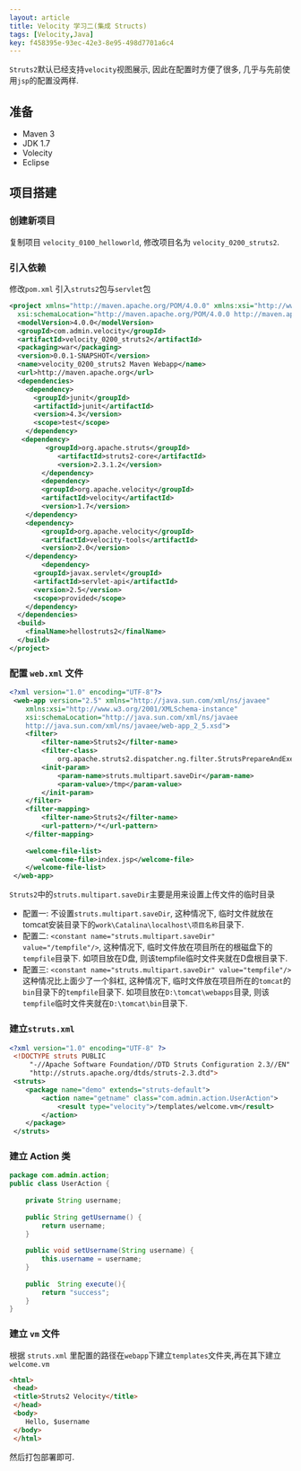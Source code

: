 ```yaml
---
layout: article
title: Velocity 学习二(集成 Structs)
tags: [Velocity,Java]
key: f458395e-93ec-42e3-8e95-498d7701a6c4
---
```


`Struts2`默认已经支持`velocity`视图展示, 因此在配置时方便了很多, 几乎与先前使用`jsp`的配置没两样.

<!--more-->

## 准备

* Maven 3
* JDK 1.7
* Volecity
* Eclipse

## 项目搭建

### 创建新项目

复制项目 `velocity_0100_helloworld`, 修改项目名为 `velocity_0200_struts2`.

### 引入依赖

修改`pom.xml` 引入`struts2`包与`servlet`包

```xml
<project xmlns="http://maven.apache.org/POM/4.0.0" xmlns:xsi="http://www.w3.org/2001/XMLSchema-instance"
  xsi:schemaLocation="http://maven.apache.org/POM/4.0.0 http://maven.apache.org/maven-v4_0_0.xsd">
  <modelVersion>4.0.0</modelVersion>
  <groupId>com.admin.velocity</groupId>
  <artifactId>velocity_0200_struts2</artifactId>
  <packaging>war</packaging>
  <version>0.0.1-SNAPSHOT</version>
  <name>velocity_0200_struts2 Maven Webapp</name>
  <url>http://maven.apache.org</url>
  <dependencies>
    <dependency>
      <groupId>junit</groupId>
      <artifactId>junit</artifactId>
      <version>4.3</version>
      <scope>test</scope>
    </dependency>
   <dependency>  
         <groupId>org.apache.struts</groupId>  
            <artifactId>struts2-core</artifactId>  
            <version>2.3.1.2</version>  
        </dependency>  
        <dependency>
	    <groupId>org.apache.velocity</groupId>
	    <artifactId>velocity</artifactId>
	    <version>1.7</version>
	</dependency>
	<dependency>
	    <groupId>org.apache.velocity</groupId>
	    <artifactId>velocity-tools</artifactId>
	    <version>2.0</version>
	</dependency>
        <dependency>
      <groupId>javax.servlet</groupId>
      <artifactId>servlet-api</artifactId>
      <version>2.5</version>
      <scope>provided</scope>
    </dependency>
  </dependencies>
  <build>
    <finalName>hellostruts2</finalName>
  </build>
</project>
```
### 配置 `web.xml` 文件

```xml
<?xml version="1.0" encoding="UTF-8"?>  
 <web-app version="2.5" xmlns="http://java.sun.com/xml/ns/javaee"  
    xmlns:xsi="http://www.w3.org/2001/XMLSchema-instance"  
    xsi:schemaLocation="http://java.sun.com/xml/ns/javaee   
    http://java.sun.com/xml/ns/javaee/web-app_2_5.xsd">  
    <filter>  
        <filter-name>Struts2</filter-name>  
        <filter-class>  
            org.apache.struts2.dispatcher.ng.filter.StrutsPrepareAndExecuteFilter</filter-class>  
        <init-param>  
            <param-name>struts.multipart.saveDir</param-name>  
            <param-value>/tmp</param-value>  
        </init-param>  
    </filter>  
    <filter-mapping>  
        <filter-name>Struts2</filter-name>  
        <url-pattern>/*</url-pattern>  
    </filter-mapping>  
   
    <welcome-file-list>  
        <welcome-file>index.jsp</welcome-file>  
    </welcome-file-list>  
 </web-app>  
```

`Struts2`中的`struts.multipart.saveDir`主要是用来设置上传文件的临时目录

* 配置一: 不设置`struts.multipart.saveDir`, 这种情况下, 临时文件就放在tomcat安装目录下的`work\Catalina\localhost\项目名称`目录下.
* 配置二: `<constant name="struts.multipart.saveDir" value="/tempfile"/>`, 这种情况下, 临时文件放在项目所在的根磁盘下的`tempfile`目录下. 如项目放在D盘, 则该tempfile临时文件夹就在D盘根目录下.
* 配置三: `<constant name="struts.multipart.saveDir" value="tempfile"/>`这种情况比上面少了一个斜杠, 这种情况下, 临时文件放在项目所在的`tomcat`的`bin`目录下的`tempfile`目录下.
如项目放在`D:\tomcat\webapps`目录, 则该`tempfile`临时文件夹就在`D:\tomcat\bin`目录下.
### 建立`struts.xml`

```xml
<?xml version="1.0" encoding="UTF-8" ?>  
 <!DOCTYPE struts PUBLIC  
     "-//Apache Software Foundation//DTD Struts Configuration 2.3//EN"  
     "http://struts.apache.org/dtds/struts-2.3.dtd">  
 <struts>  
    <package name="demo" extends="struts-default">  
        <action name="getname" class="com.admin.action.UserAction">  
            <result type="velocity">/templates/welcome.vm</result>  
        </action>  
    </package>  
 </struts>  
```

### 建立 Action 类

```java
package com.admin.action;
public class UserAction {
	
	private String username;  
	  
    public String getUsername() {  
        return username;  
    }  
  
    public void setUsername(String username) {  
        this.username = username;  
    }  
      
    public  String execute(){  
        return "success";  
    }  
}
```

### 建立 `vm` 文件

根据 `struts.xml` 里配置的路径在`webapp`下建立`templates`文件夹,再在其下建立 `welcome.vm`

```html
<html>  
 <head>  
 <title>Struts2 Velocity</title>  
 </head>  
 <body>  
    Hello, $username 
 </body>  
 </html>
```

然后打包部署即可.
